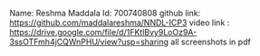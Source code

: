 Name: Reshma Maddala
Id: 700740808
github link: https://github.com/maddalareshma/NNDL-ICP3
video link : https://drive.google.com/file/d/1FKtlBvy9LoOz9A-3ssOTFmh4jCQWnPHU/view?usp=sharing
all screenshots in pdf
